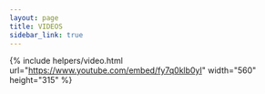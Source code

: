 ```yaml
---
layout: page
title: VIDEOS
sidebar_link: true
---
```



<!--
<div class="embed-container">
  <iframe
      src="https://player.vimeo.com/video/193272107"
      width="500"
      height="281"
      frameborder="0"
      webkitallowfullscreen
      mozallowfullscreen
      allowfullscreen>
  </iframe>
</div>
-->

{% include helpers/video.html url="https://www.youtube.com/embed/fy7q0klb0yI" width="560" height="315" %}



<!--
<section class="gallery">
	<div class="embed-responsive embed-responsive-16by9 gallery-video">
		<iframe class="embed-responsive-item" src="https://player.vimeo.com/video/193272107?color=ffffff&title=0&byline=0&portrait=0" frameborder="0" webkitallowfullscreen mozallowfullscreen allowfullscreen></iframe>
	</div>
</section>
-->